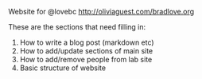 Website for @lovebc http://oliviaguest.com/bradlove.org 

These are the sections that need filling in:

1. How to write a blog post (markdown etc)
2. How to add/update sections of main site
3. How to add/remove people from lab site
4. Basic structure of website
